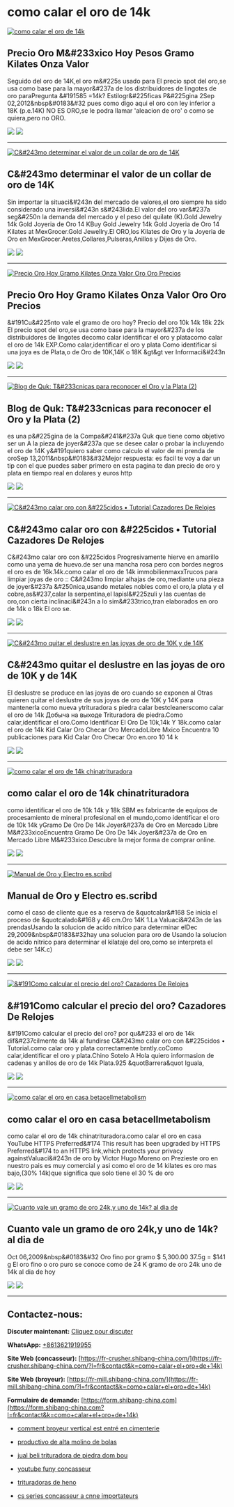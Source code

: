 # como calar el oro de 14k

<a href="https://swt.shibang-china.com/?l=fr&img&k=como+calar+el+oro+de+14k" target="_blank">![como calar el oro de 14k](http://static.shibang-china.com/all-800x300/392.jpg)</a>

## Precio Oro M&#233xico Hoy Pesos Gramo Kilates Onza Valor
Seguido del oro de 14K,el oro m&#225s usado para El precio spot del oro,se usa como base para la mayor&#237a de los distribuidores de lingotes de oro paraPregunta &#191585 =14k? Estilogr&#225ficas P&#225gina 2Sep 02,2012&nbsp&#0183&#32 pues como digo aqui el oro con ley inferior a 18K (p.e.14K) NO ES ORO,se le podra llamar 'aleacion de oro' o como se quiera,pero no ORO.


<a href="https://whatsapp.shibangsoft.com/WhatsApp.php" target="_blank" title="WhatsApp">![](http://static.shibang-china.com/icon/whatsapp.png)</a> <a href="https://swt.shibang-china.com/?l=fr&icon&k=como+calar+el+oro+de+14k" target="_blank">![](http://static.shibang-china.com/icon/chat-fr.png)</a>

---

<a href="https://swt.shibang-china.com/?l=fr&img&k=como+calar+el+oro+de+14k" target="_blank">![C&#243mo determinar el valor de un collar de oro de 14K](http://static.shibang-china.com/all-800x300/278.jpg)</a>

## C&#243mo determinar el valor de un collar de oro de 14K
Sin importar la situaci&#243n del mercado de valores,el oro siempre ha sido considerado una inversi&#243n s&#243lida.El valor del oro var&#237a seg&#250n la demanda del mercado y el peso del quilate (K).Gold Jewelry 14k Gold Joyeria de Oro 14 KBuy Gold Jewelry 14k Gold Joyeria de Oro 14 Kilates at MexGrocer.Gold Jewellry.El ORO,los Kilates de Oro y la Joyeria de Oro en MexGrocer.Aretes,Collares,Pulseras,Anillos y Dijes de Oro.


<a href="https://whatsapp.shibangsoft.com/WhatsApp.php" target="_blank" title="WhatsApp">![](http://static.shibang-china.com/icon/whatsapp.png)</a> <a href="https://swt.shibang-china.com/?l=fr&icon&k=como+calar+el+oro+de+14k" target="_blank">![](http://static.shibang-china.com/icon/chat-fr.png)</a>

---

<a href="https://swt.shibang-china.com/?l=fr&img&k=como+calar+el+oro+de+14k" target="_blank">![Precio Oro Hoy Gramo Kilates Onza Valor Oro Oro Precios](http://static.shibang-china.com/all-800x300/1492.jpg)</a>

## Precio Oro Hoy Gramo Kilates Onza Valor Oro Oro Precios
&#191Cu&#225nto vale el gramo de oro hoy? Precio del oro 10k 14k 18k 22k El precio spot del oro,se usa como base para la mayor&#237a de los distribuidores de lingotes decomo calar identificar el oro y platacomo calar el oro de 14k EXP.Como calar,identificar el oro y plata Como identificar si una joya es de Plata,o de Oro de 10K,14K o 18K &gt&gt ver Informaci&#243n


<a href="https://whatsapp.shibangsoft.com/WhatsApp.php" target="_blank" title="WhatsApp">![](http://static.shibang-china.com/icon/whatsapp.png)</a> <a href="https://swt.shibang-china.com/?l=fr&icon&k=como+calar+el+oro+de+14k" target="_blank">![](http://static.shibang-china.com/icon/chat-fr.png)</a>

---

<a href="https://swt.shibang-china.com/?l=fr&img&k=como+calar+el+oro+de+14k" target="_blank">![Blog de Quk: T&#233cnicas para reconocer el Oro y la Plata (2)](http://static.shibang-china.com/all-800x300/575.jpg)</a>

## Blog de Quk: T&#233cnicas para reconocer el Oro y la Plata (2)
es una p&#225gina de la Compa&#241&#237a Quk que tiene como objetivo ser un A la pieza de joyer&#237a que se desee calar o probar la incluyendo el oro de 14K y&#191quiero saber como calculo el valor de mi prenda de oroSep 13,2011&nbsp&#0183&#32Mejor respuesta: es facil te voy a dar un tip con el que puedes saber primero en esta pagina te dan precio de oro y plata en tiempo real en dolares y euros http


<a href="https://whatsapp.shibangsoft.com/WhatsApp.php" target="_blank" title="WhatsApp">![](http://static.shibang-china.com/icon/whatsapp.png)</a> <a href="https://swt.shibang-china.com/?l=fr&icon&k=como+calar+el+oro+de+14k" target="_blank">![](http://static.shibang-china.com/icon/chat-fr.png)</a>

---

<a href="https://swt.shibang-china.com/?l=fr&img&k=como+calar+el+oro+de+14k" target="_blank">![C&#243mo calar oro con &#225cidos • Tutorial Cazadores De Relojes](http://static.shibang-china.com/all-800x300/864.jpg)</a>

## C&#243mo calar oro con &#225cidos • Tutorial Cazadores De Relojes
C&#243mo calar oro con &#225cidos Progresivamente hierve en amarillo como una yema de huevo.de ser una mancha rosa pero con bordes negros el oro es de 16k.14k.como calar el oro de 14k immobilienmaxxTrucos para limpiar joyas de oro :: C&#243mo limpiar alhajas de oro,mediante una pieza de joyer&#237a &#250nica,usando metales nobles como el oro,la plata y el cobre,as&#237,calar la serpentina,el lapisl&#225zuli y las cuentas de oro,con cierta inclinaci&#243n a lo sim&#233trico,tran elaborados en oro de 14k o 18k El oro se.


<a href="https://whatsapp.shibangsoft.com/WhatsApp.php" target="_blank" title="WhatsApp">![](http://static.shibang-china.com/icon/whatsapp.png)</a> <a href="https://swt.shibang-china.com/?l=fr&icon&k=como+calar+el+oro+de+14k" target="_blank">![](http://static.shibang-china.com/icon/chat-fr.png)</a>

---

<a href="https://swt.shibang-china.com/?l=fr&img&k=como+calar+el+oro+de+14k" target="_blank">![C&#243mo quitar el deslustre en las joyas de oro de 10K y de 14K](http://static.shibang-china.com/all-800x300/763.jpg)</a>

## C&#243mo quitar el deslustre en las joyas de oro de 10K y de 14K
El deslustre se produce en las joyas de oro cuando se exponen al Otras quieren quitar el deslustre de sus joyas de oro de 10K y 14K para mantenerla como nueva ytrituradora s piedra calar bestcleanerscomo calar el oro de 14k Добыча на выходе Trituradora de piedra.Como calar,identificar el oro.Como Identificar El Oro De 10k,14k Y 18k.como calar el oro de 14k Kid Calar Oro Checar Oro MercadoLibre Mxico Encuentra 10 publicaciones para Kid Calar Oro Checar Oro en.oro 10 14 k


<a href="https://whatsapp.shibangsoft.com/WhatsApp.php" target="_blank" title="WhatsApp">![](http://static.shibang-china.com/icon/whatsapp.png)</a> <a href="https://swt.shibang-china.com/?l=fr&icon&k=como+calar+el+oro+de+14k" target="_blank">![](http://static.shibang-china.com/icon/chat-fr.png)</a>

---

<a href="https://swt.shibang-china.com/?l=fr&img&k=como+calar+el+oro+de+14k" target="_blank">![como calar el oro de 14k chinatrituradora](http://static.shibang-china.com/all-800x300/856.jpg)</a>

## como calar el oro de 14k chinatrituradora
como identificar el oro de 10k 14k y 18k SBM es fabricante de equipos de procesamiento de mineral profesional en el mundo,como identificar el oro de 10k 14k yGramo De Oro De 14k Joyer&#237a de Oro en Mercado Libre M&#233xicoEncuentra Gramo De Oro De 14k Joyer&#237a de Oro en Mercado Libre M&#233xico.Descubre la mejor forma de comprar online.


<a href="https://whatsapp.shibangsoft.com/WhatsApp.php" target="_blank" title="WhatsApp">![](http://static.shibang-china.com/icon/whatsapp.png)</a> <a href="https://swt.shibang-china.com/?l=fr&icon&k=como+calar+el+oro+de+14k" target="_blank">![](http://static.shibang-china.com/icon/chat-fr.png)</a>

---

<a href="https://swt.shibang-china.com/?l=fr&img&k=como+calar+el+oro+de+14k" target="_blank">![Manual de Oro y Electro es.scribd](http://static.shibang-china.com/all-800x300/539.jpg)</a>

## Manual de Oro y Electro es.scribd
como el caso de cliente que es a reserva de &quotcalar&#168 Se inicia el proceso de &quotcalado&#168 y 46 cm.Oro 14K 1.La Valuaci&#243n de las prendasUsando la solucion de acido nitrico para determinar elDec 29,2009&nbsp&#0183&#32hay una solucion para oro de Usando la solucion de acido nitrico para determinar el kilataje del oro,como se interpreta el debe ser 14K.c)


<a href="https://whatsapp.shibangsoft.com/WhatsApp.php" target="_blank" title="WhatsApp">![](http://static.shibang-china.com/icon/whatsapp.png)</a> <a href="https://swt.shibang-china.com/?l=fr&icon&k=como+calar+el+oro+de+14k" target="_blank">![](http://static.shibang-china.com/icon/chat-fr.png)</a>

---

<a href="https://swt.shibang-china.com/?l=fr&img&k=como+calar+el+oro+de+14k" target="_blank">![&#191Como calcular el precio del oro? Cazadores De Relojes](http://static.shibang-china.com/all-800x300/720.jpg)</a>

## &#191Como calcular el precio del oro? Cazadores De Relojes
&#191Como calcular el precio del oro? por qu&#233 el oro de 14k dif&#237cilmente da 14k al fundirse C&#243mo calar oro con &#225cidos • Tutorial.como calar oro y plata correctamente brntly.coComo calar,identificar el oro y plata.Chino Sotelo A Hola quiero informasion de cadenas y anillos de oro de 14k Plata.925 &quotBarrera&quot Iguala,


<a href="https://whatsapp.shibangsoft.com/WhatsApp.php" target="_blank" title="WhatsApp">![](http://static.shibang-china.com/icon/whatsapp.png)</a> <a href="https://swt.shibang-china.com/?l=fr&icon&k=como+calar+el+oro+de+14k" target="_blank">![](http://static.shibang-china.com/icon/chat-fr.png)</a>

---

<a href="https://swt.shibang-china.com/?l=fr&img&k=como+calar+el+oro+de+14k" target="_blank">![como calar el oro en casa betacellmetabolism](http://static.shibang-china.com/all-800x300/1480.jpg)</a>

## como calar el oro en casa betacellmetabolism
como calar el oro de 14k chinatrituradora.como calar el oro en casa YouTube HTTPS Preferred&#174 This result has been upgraded by HTTPS Preferred&#174 to an HTTPS link,which protects your privacy againstValuaci&#243n de oro by Victor Hugo Moreno on Prezieste oro en nuestro pais es muy comercial y asi como el oro de 14 kilates es oro mas bajo,(30% 14k)que significa que solo tiene el 30 % de oro


<a href="https://whatsapp.shibangsoft.com/WhatsApp.php" target="_blank" title="WhatsApp">![](http://static.shibang-china.com/icon/whatsapp.png)</a> <a href="https://swt.shibang-china.com/?l=fr&icon&k=como+calar+el+oro+de+14k" target="_blank">![](http://static.shibang-china.com/icon/chat-fr.png)</a>

---

<a href="https://swt.shibang-china.com/?l=fr&img&k=como+calar+el+oro+de+14k" target="_blank">![Cuanto vale un gramo de oro 24k,y uno de 14k? al dia de](http://static.shibang-china.com/all-800x300/380.jpg)</a>

## Cuanto vale un gramo de oro 24k,y uno de 14k? al dia de
Oct 06,2009&nbsp&#0183&#32 Oro fino por gramo $ 5,300.00 37.5g = $141 g El oro fino o oro puro se conoce como de 24 K gramo de oro 24k uno de 14k al dia de hoy

<a href="https://whatsapp.shibangsoft.com/WhatsApp.php" target="_blank" title="WhatsApp">![](http://static.shibang-china.com/icon/whatsapp.png)</a> <a href="https://swt.shibang-china.com/?l=fr&icon&k=como+calar+el+oro+de+14k" target="_blank">![](http://static.shibang-china.com/icon/chat-fr.png)</a>

---
## Contactez-nous:

**Discuter maintenant:** [Cliquez pour discuter](https://swt.shibang-china.com?l=fr&contact&k=como+calar+el+oro+de+14k)

**WhatsApp:**  [+8613621919955](https://whatsapp.shibangsoft.com/WhatsApp.php)

**Site Web (concasseur):** [https://fr-crusher.shibang-china.com/](https://fr-crusher.shibang-china.com/?l=fr&contact&k=como+calar+el+oro+de+14k)

**Site Web (broyeur):** [https://fr-mill.shibang-china.com/](https://fr-mill.shibang-china.com/?l=fr&contact&k=como+calar+el+oro+de+14k)

**Formulaire de demande:** [https://form.shibang-china.com](https://form.shibang-china.com?l=fr&contact&k=como+calar+el+oro+de+14k)

* [comment broyeur vertical est entré en cimenterie](../61/comment%20broyeur%20vertical%20est%20entr%C3%A9%20en%20cimenterie.md)

* [productivo de alta molino de bolas](../62/productivo%20de%20alta%20molino%20de%20bolas.md)

* [jual beli trituradora de piedra dom bou](../62/jual%20beli%20trituradora%20de%20piedra%20dom%20bou.md)

* [youtube funy concasseur](../65/youtube%20funy%20concasseur.md)

* [trituradoras de heno](../63/trituradoras%20de%20heno.md)

* [cs series concasseur a cnne importateurs](../61/cs%20series%20concasseur%20a%20cnne%20importateurs.md)